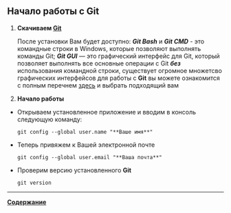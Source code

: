 ## Начало работы с Git

1. **Скачиваем [Git](https://git-scm.com/downloads)**

    После установки Вам будет доступно: ***Git Bash*** и ***Git CMD*** - это командные строки в Windows, которые позволяют выполнять команды Git; ***Git GUI*** — это графический интерфейс для Git, который позволяет выполнять все основные операции с Git ***без*** использования командной строки, существует огромное множетсво графических интерфейсов для работы с **Git** вы можете ознакомится с полным перечнем [здесь](https://archive.kernel.org/oldwiki/git.wiki.kernel.org/index.php/Interfaces,_frontends,_and_tools.html#Visual_Studio) и выбрать подходящий вам

2. **Начало работы**
- Открываем установленное приложение и вводим в консоль следующую команду:

    ``` 
    git config --global user.name "**Ваше имя**" 
    ```

- Теперь привяжем к Вашей электронной почте

    ```
    git config --global user.email "**Ваша почта**"
    ```

- Проверим версию установленного **Git**

    ```
    git version
    ```
***


[**Содержание**](/readme.md)
